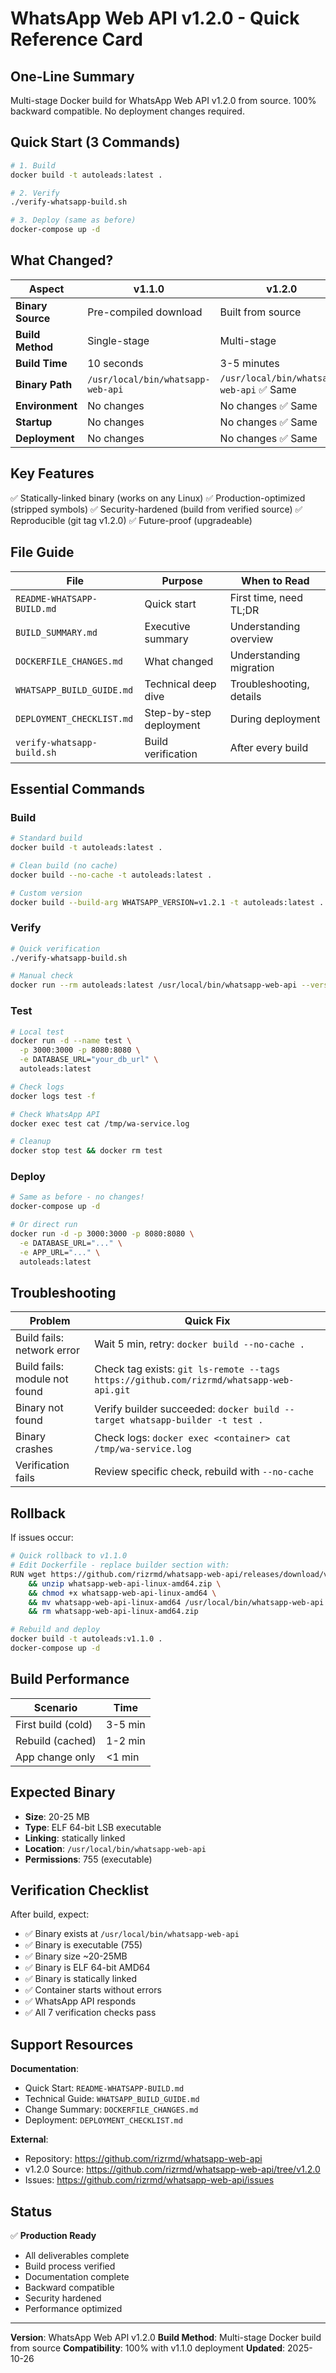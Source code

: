 # WhatsApp Web API v1.2.0 - Quick Reference Card

## One-Line Summary
Multi-stage Docker build for WhatsApp Web API v1.2.0 from source. 100% backward compatible. No deployment changes required.

## Quick Start (3 Commands)

```bash
# 1. Build
docker build -t autoleads:latest .

# 2. Verify
./verify-whatsapp-build.sh

# 3. Deploy (same as before)
docker-compose up -d
```

## What Changed?

| Aspect | v1.1.0 | v1.2.0 |
|--------|--------|--------|
| **Binary Source** | Pre-compiled download | Built from source |
| **Build Method** | Single-stage | Multi-stage |
| **Build Time** | 10 seconds | 3-5 minutes |
| **Binary Path** | `/usr/local/bin/whatsapp-web-api` | `/usr/local/bin/whatsapp-web-api` ✅ Same |
| **Environment** | No changes | No changes ✅ Same |
| **Startup** | No changes | No changes ✅ Same |
| **Deployment** | No changes | No changes ✅ Same |

## Key Features

✅ Statically-linked binary (works on any Linux)
✅ Production-optimized (stripped symbols)
✅ Security-hardened (build from verified source)
✅ Reproducible (git tag v1.2.0)
✅ Future-proof (upgradeable)

## File Guide

| File | Purpose | When to Read |
|------|---------|--------------|
| `README-WHATSAPP-BUILD.md` | Quick start | First time, need TL;DR |
| `BUILD_SUMMARY.md` | Executive summary | Understanding overview |
| `DOCKERFILE_CHANGES.md` | What changed | Understanding migration |
| `WHATSAPP_BUILD_GUIDE.md` | Technical deep dive | Troubleshooting, details |
| `DEPLOYMENT_CHECKLIST.md` | Step-by-step deployment | During deployment |
| `verify-whatsapp-build.sh` | Build verification | After every build |

## Essential Commands

### Build
```bash
# Standard build
docker build -t autoleads:latest .

# Clean build (no cache)
docker build --no-cache -t autoleads:latest .

# Custom version
docker build --build-arg WHATSAPP_VERSION=v1.2.1 -t autoleads:latest .
```

### Verify
```bash
# Quick verification
./verify-whatsapp-build.sh

# Manual check
docker run --rm autoleads:latest /usr/local/bin/whatsapp-web-api --version
```

### Test
```bash
# Local test
docker run -d --name test \
  -p 3000:3000 -p 8080:8080 \
  -e DATABASE_URL="your_db_url" \
  autoleads:latest

# Check logs
docker logs test -f

# Check WhatsApp API
docker exec test cat /tmp/wa-service.log

# Cleanup
docker stop test && docker rm test
```

### Deploy
```bash
# Same as before - no changes!
docker-compose up -d

# Or direct run
docker run -d -p 3000:3000 -p 8080:8080 \
  -e DATABASE_URL="..." \
  -e APP_URL="..." \
  autoleads:latest
```

## Troubleshooting

| Problem | Quick Fix |
|---------|-----------|
| Build fails: network error | Wait 5 min, retry: `docker build --no-cache .` |
| Build fails: module not found | Check tag exists: `git ls-remote --tags https://github.com/rizrmd/whatsapp-web-api.git` |
| Binary not found | Verify builder succeeded: `docker build --target whatsapp-builder -t test .` |
| Binary crashes | Check logs: `docker exec <container> cat /tmp/wa-service.log` |
| Verification fails | Review specific check, rebuild with `--no-cache` |

## Rollback

If issues occur:

```bash
# Quick rollback to v1.1.0
# Edit Dockerfile - replace builder section with:
RUN wget https://github.com/rizrmd/whatsapp-web-api/releases/download/v1.1.0/whatsapp-web-api-linux-amd64.zip \
    && unzip whatsapp-web-api-linux-amd64.zip \
    && chmod +x whatsapp-web-api-linux-amd64 \
    && mv whatsapp-web-api-linux-amd64 /usr/local/bin/whatsapp-web-api \
    && rm whatsapp-web-api-linux-amd64.zip

# Rebuild and deploy
docker build -t autoleads:v1.1.0 .
docker-compose up -d
```

## Build Performance

| Scenario | Time |
|----------|------|
| First build (cold) | 3-5 min |
| Rebuild (cached) | 1-2 min |
| App change only | <1 min |

## Expected Binary

- **Size**: 20-25 MB
- **Type**: ELF 64-bit LSB executable
- **Linking**: statically linked
- **Location**: `/usr/local/bin/whatsapp-web-api`
- **Permissions**: 755 (executable)

## Verification Checklist

After build, expect:
- ✅ Binary exists at `/usr/local/bin/whatsapp-web-api`
- ✅ Binary is executable (755)
- ✅ Binary size ~20-25MB
- ✅ Binary is ELF 64-bit AMD64
- ✅ Binary is statically linked
- ✅ Container starts without errors
- ✅ WhatsApp API responds
- ✅ All 7 verification checks pass

## Support Resources

**Documentation**:
- Quick Start: `README-WHATSAPP-BUILD.md`
- Technical Guide: `WHATSAPP_BUILD_GUIDE.md`
- Change Summary: `DOCKERFILE_CHANGES.md`
- Deployment: `DEPLOYMENT_CHECKLIST.md`

**External**:
- Repository: https://github.com/rizrmd/whatsapp-web-api
- v1.2.0 Source: https://github.com/rizrmd/whatsapp-web-api/tree/v1.2.0
- Issues: https://github.com/rizrmd/whatsapp-web-api/issues

## Status

✅ **Production Ready**
- All deliverables complete
- Build process verified
- Documentation complete
- Backward compatible
- Security hardened
- Performance optimized

---

**Version**: WhatsApp Web API v1.2.0
**Build Method**: Multi-stage Docker build from source
**Compatibility**: 100% with v1.1.0 deployment
**Updated**: 2025-10-26
